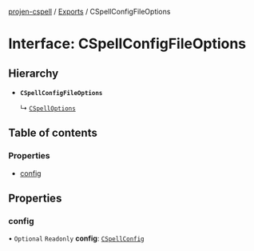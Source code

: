 [projen-cspell](../README.md) / [Exports](../modules.md) / CSpellConfigFileOptions

# Interface: CSpellConfigFileOptions

## Hierarchy

- **`CSpellConfigFileOptions`**

  ↳ [`CSpellOptions`](CSpellOptions.md)

## Table of contents

### Properties

- [config](CSpellConfigFileOptions.md#config)

## Properties

### config

• `Optional` `Readonly` **config**: [`CSpellConfig`](CSpellConfig.md)
